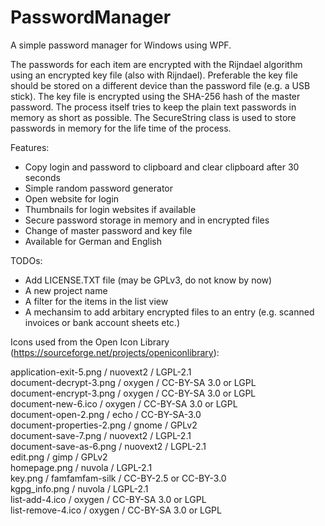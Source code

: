 # PasswordManager

A simple password manager for Windows using WPF.

The passwords for each item are encrypted with the Rijndael algorithm using an encrypted key file (also with Rijndael).
Preferable the key file should be stored on a different device than the password file (e.g. a USB stick).
The key file is encrypted using the SHA-256 hash of the master password.
The process itself tries to keep the plain text passwords in memory as short as possible. The SecureString class is used to store passwords in memory for the life time of the process.

Features:

- Copy login and password to clipboard and clear clipboard after 30 seconds
- Simple random password generator
- Open website for login
- Thumbnails for login websites if available
- Secure password storage in memory and in encrypted files
- Change of master password and key file
- Available for German and English

TODOs:

- Add LICENSE.TXT file (may be GPLv3, do not know by now)
- A new project name
- A filter for the items in the list view
- A mechansim to add arbitary encrypted files to an entry (e.g. scanned invoices or bank account sheets etc.)

Icons used from the Open Icon Library (https://sourceforge.net/projects/openiconlibrary):

application-exit-5.png / nuovext2 / LGPL-2.1<br>
document-decrypt-3.png / oxygen / CC-BY-SA 3.0 or LGPL<br>
document-encrypt-3.png / oxygen / CC-BY-SA 3.0 or LGPL<br>
document-new-6.ico / oxygen / CC-BY-SA 3.0 or LGPL<br>
document-open-2.png / echo / CC-BY-SA-3.0<br>
document-properties-2.png / gnome / GPLv2<br>
document-save-7.png / nuovext2 / LGPL-2.1<br>
document-save-as-6.png / nuovext2 / LGPL-2.1<br>
edit.png / gimp / GPLv2<br>
homepage.png / nuvola / LGPL-2.1<br>
key.png / famfamfam-silk / CC-BY-2.5 or CC-BY-3.0<br>
kgpg_info.png / nuvola / LGPL-2.1<br>
list-add-4.ico / oxygen / CC-BY-SA 3.0 or LGPL<br>
list-remove-4.ico / oxygen / CC-BY-SA 3.0 or LGPL

